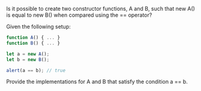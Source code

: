 Is it possible to create two constructor functions, A and B, such that new A() is equal to new B() when compared using the == operator?

Given the following setup:

```js
function A() { ... }
function B() { ... }

let a = new A();
let b = new B();

alert(a == b); // true
```

Provide the implementations for A and B that satisfy the condition a == b.

